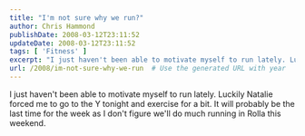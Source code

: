 ```yaml
---
title: "I'm not sure why we run?"
author: Chris Hammond
publishDate: 2008-03-12T23:11:52
updateDate: 2008-03-12T23:11:52
tags: [ 'Fitness' ]
excerpt: "I just haven't been able to motivate myself to run lately. Luckily Natalie forced me to go to the Y tonight and exercise for a bit. It will probably be the last time for the week as I don't figure we'll do much running in Rolla this weekend. "
url: /2008/im-not-sure-why-we-run  # Use the generated URL with year
---
```

<p>I just haven't been able to motivate myself to run lately. Luckily Natalie forced me to go to the Y tonight and exercise for a bit. It will probably be the last time for the week as I don't figure we'll do much running in Rolla this weekend.</p>
